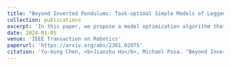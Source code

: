 ```yaml
---
title: "Beyond Inverted Pendulums: Task-optimal Simple Models of Legged Locomotion"
collection: publications
excerpt: 'In this paper, we propose a model optimization algorithm that automatically synthesizes reduced-order models, optimal with respect to a user-specified distribution of tasks and corresponding cost functions.'
date: 2024-01-05
venue: 'IEEE Transaction on Robotics'
paperurl: 'https://arxiv.org/abs/2301.02075'
citation: 'Yu-ming Chen, <b>Jianshu Hu</b>, Michael Posa. "Beyond Inverted Pendulums: Task-optimal Simple Models of Legged Locomotio." T-RO 2024.'
---
```

